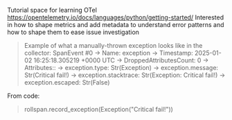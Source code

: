 Tutorial space for learning OTel
https://opentelemetry.io/docs/languages/python/getting-started/
Interested in how to shape metrics and add metadata to understand error patterns and how to shape them to ease issue investigation

> Example of what a manually-thrown exception looks like in the collector:
> SpanEvent #0
>      -> Name: exception
>      -> Timestamp: 2025-01-02 16:25:18.305219 +0000 UTC
>      -> DroppedAttributesCount: 0
>      -> Attributes::
>           -> exception.type: Str(Exception)
>           -> exception.message: Str(Critical fail!)
>           -> exception.stacktrace: Str(Exception: Critical fail!)
>           -> exception.escaped: Str(False)

From code:
> rollspan.record_exception(Exception("Critical fail!"))
